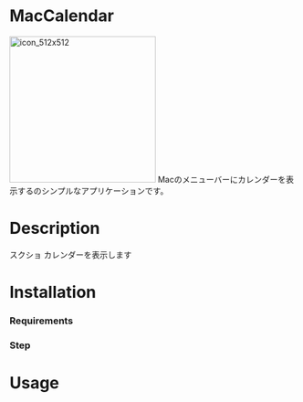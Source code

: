 # MacCalendar
<img width="256" height="256" alt="icon_512x512" src="https://github.com/user-attachments/assets/ab689fbe-ab03-44e8-a11c-489b14e140e7" />
Macのメニューバーにカレンダーを表示するのシンプルなアプリケーションです。

# Description
スクショ
カレンダーを表示します

# Installation
### Requirements
### Step
# Usage
